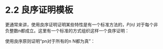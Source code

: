 # 2.2 良序证明模板

更通常来讲，使用良序证明证明某些特性是有一个标准方法的，_P\(n\)_ 对于每个非负整数n都成立。这里有一个标准的方式组织这样一个良序证明：

使用良序原则证明“pn对于所有的n N都为真”：

